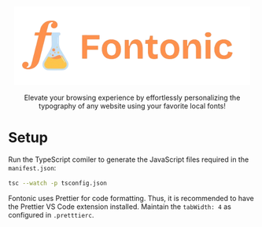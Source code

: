 <div align="center"><img style="height: 10rem" src="./res/logo_transparent.png"></div>
<p align="center">Elevate your browsing experience by effortlessly personalizing the typography of any website using your favorite local fonts!</p>

# Setup

Run the TypeScript comiler to generate the JavaScript files required in the `manifest.json`:

```sh
tsc --watch -p tsconfig.json
```

Fontonic uses Prettier for code formatting. Thus, it is recommended to have the Prettier VS Code extension installed. Maintain the `tabWidth: 4` as configured in `.pretttierc`.
